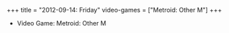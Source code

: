 +++
title = "2012-09-14: Friday"
video-games = ["Metroid: Other M"]
+++


* Video Game: Metroid: Other M